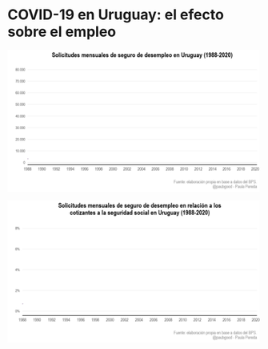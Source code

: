 # COVID-19 en Uruguay: el efecto sobre el empleo

<p align="center">
  <img src="https://github.com/paulapereda/seguro_desempleo/blob/master/output/evolucion_sd.gif">
</p>

<p align="center">
  <img src="https://github.com/paulapereda/seguro_desempleo/blob/master/output/evolucion_ratio_sd_cot.gif">
</p>
